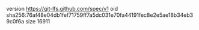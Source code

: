 version https://git-lfs.github.com/spec/v1
oid sha256:76af48e04db1fef71759ff7a5dc031e70fa44191fec8e2e5ae18b34eb39c0f6a
size 16911
